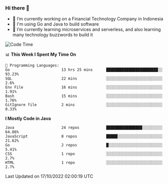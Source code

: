 ### Hi there 👋

<!--
**mazzama/mazzama** is a ✨ _special_ ✨ repository because its `README.md` (this file) appears on your GitHub profile.

Here are some ideas to get you started:

- 🔭 I’m currently working on ...
- 🌱 I’m currently learning ...
- 👯 I’m looking to collaborate on ...
- 🤔 I’m looking for help with ...
- 💬 Ask me about ...
- 📫 How to reach me: ...
- 😄 Pronouns: ...
- ⚡ Fun fact: ...
-->

- 🔭 I’m currently working on a Financial Technology Company in Indonesia
- :gun: I'm using Go and Java to build software
- 🌱 I’m currently learning microservices and serverless, and also learning many technology buzzwords to build it

<!--START_SECTION:waka-->
![Code Time](http://img.shields.io/badge/Code%20Time-2%2C336%20hrs%205%20mins-blue)

📊 **This Week I Spent My Time On** 

```text
💬 Programming Languages: 
Go                       13 hrs 25 mins      ███████████████████████░░   93.23% 
SQL                      22 mins             ░░░░░░░░░░░░░░░░░░░░░░░░░   2.6% 
Env File                 16 mins             ░░░░░░░░░░░░░░░░░░░░░░░░░   1.91% 
Bash                     15 mins             ░░░░░░░░░░░░░░░░░░░░░░░░░   1.76% 
GitIgnore file           2 mins              ░░░░░░░░░░░░░░░░░░░░░░░░░   0.33%

```

**I Mostly Code in Java** 

```text
Java                     24 repos            ████████████████░░░░░░░░░   64.86% 
JavaScript               8 repos             █████░░░░░░░░░░░░░░░░░░░░   21.62% 
Go                       2 repos             █░░░░░░░░░░░░░░░░░░░░░░░░   5.41% 
CSS                      1 repo              ░░░░░░░░░░░░░░░░░░░░░░░░░   2.7% 
HTML                     1 repo              ░░░░░░░░░░░░░░░░░░░░░░░░░   2.7%

```



 Last Updated on 17/10/2022 02:00:19 UTC
<!--END_SECTION:waka-->
